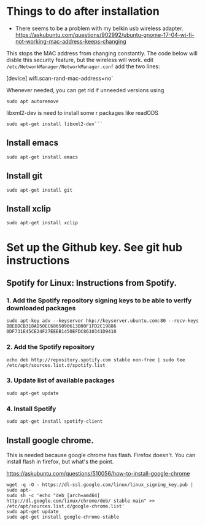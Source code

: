 # Things to do after installation
* There seems to be a problem with my belkin usb wireless adapter.  
https://askubuntu.com/questions/902992/ubuntu-gnome-17-04-wi-fi-not-working-mac-address-keeps-changing

 This stops the MAC address from changing constantly. The code below will disble this security feature, but the wireless will work.
edit `/etc/NetworkManager/NetworkManager.conf`
add the two lines:

   [device]
   wifi.scan-rand-mac-address=no`

Whenever needed, you can get rid if unneeded versions using 

    sudo apt autoremove
libxml2-dev is need to install some r packages like readODS

    sudo apt-get install libxml2-dev```
## Install emacs
    sudo apt-get install emacs
## Install git
    sudo apt-get install git
## Install xclip
    sudo apt-get install xclip
# Set up the Github key.  See git hub instructions

## Spotify for Linux: Instructions from Spotify.
### 1. Add the Spotify repository signing keys to be able to verify downloaded packages
    sudo apt-key adv --keyserver hkp://keyserver.ubuntu.com:80 --recv-keys BBEBDCB318AD50EC6865090613B00F1FD2C19886 0DF731E45CE24F27EEEB1450EFDC8610341D9410

### 2. Add the Spotify repository
    echo deb http://repository.spotify.com stable non-free | sudo tee /etc/apt/sources.list.d/spotify.list

### 3. Update list of available packages
    sudo apt-get update

### 4. Install Spotify
    sudo apt-get install spotify-client

## Install google chrome. 
This is needed because google chrome has flash. Firefox doesn't.  You can install flash in firefox, but what's the point.

https://askubuntu.com/questions/510056/how-to-install-google-chrome

    wget -q -O - https://dl-ssl.google.com/linux/linux_signing_key.pub | sudo apt-
    sudo sh -c 'echo "deb [arch=amd64] http://dl.google.com/linux/chrome/deb/ stable main" >> /etc/apt/sources.list.d/google-chrome.list'
    sudo apt-get update
    sudo apt-get install google-chrome-stable





